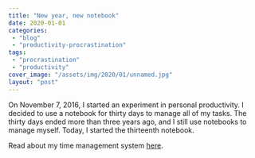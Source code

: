 ```yaml
---
title: "New year, new notebook"
date: 2020-01-01
categories: 
 - "blog"
 - "productivity-procrastination"
tags: 
 - "procrastination"
 - "productivity"
cover_image: "/assets/img/2020/01/unnamed.jpg"
layout: "post"
---
```


On November 7, 2016, I started an experiment in personal productivity. I decided to use a notebook for thirty days to manage all of my tasks. The thirty days ended more than three years ago, and I still use notebooks to manage myself. Today, I started the thirteenth notebook.

Read about my time management system [here](https://gorelik.net/2019/11/11/a-tangible-productivity-tool-and-a-book-review/).
